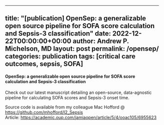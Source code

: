 
---
title: "[publication] OpenSep: a generalizable open source pipeline for SOFA score calculation and Sepsis-3 classification"
date: 2022-12-22T00:00:00+00:00
author: Andrew P. Michelson, MD
layout: post
permalink: /opensep/
categories: publication
tags: [critical care outcomes, sepsis, SOFA]
---

#### OpenSep: a generalizable open source pipeline for SOFA score calculation and Sepsis-3 classification <br>
Check out our latest manuscript detailing an open-source, data-agnostic pipeline for calculating SOFA scores and Sepsis-3 onset time. 

Source code is available from my colleague Mac Hofford @ https://github.com/mhofford/I2_Sepsis
<br>
Article: https://academic.oup.com/jamiaopen/article/5/4/ooac105/6955623
